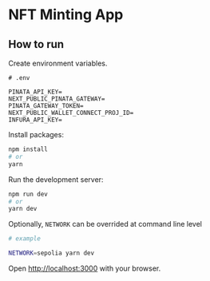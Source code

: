 # NFT Minting App

## How to run

Create environment variables.

```
# .env

PINATA_API_KEY=
NEXT_PUBLIC_PINATA_GATEWAY=
PINATA_GATEWAY_TOKEN=
NEXT_PUBLIC_WALLET_CONNECT_PROJ_ID=
INFURA_API_KEY=
```

Install packages:

```bash
npm install
# or
yarn
```

Run the development server:

```bash
npm run dev
# or
yarn dev
```

Optionally, `NETWORK` can be overrided at command line level

```bash
# example

NETWORK=sepolia yarn dev
```

Open [http://localhost:3000](http://localhost:3000) with your browser.
